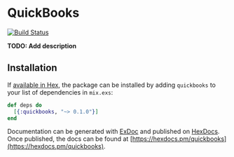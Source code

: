 # QuickBooks

[![Build Status][semaphore-badge]][semaphore]

**TODO: Add description**

## Installation

If [available in Hex](https://hex.pm/docs/publish), the package can be installed
by adding `quickbooks` to your list of dependencies in `mix.exs`:

```elixir
def deps do
  [{:quickbooks, "~> 0.1.0"}]
end
```

Documentation can be generated with [ExDoc](https://github.com/elixir-lang/ex_doc)
and published on [HexDocs](https://hexdocs.pm). Once published, the docs can
be found at [https://hexdocs.pm/quickbooks](https://hexdocs.pm/quickbooks).

[semaphore]: https://semaphoreci.com/boulevard/quickbooks
[semaphore-badge]: https://semaphoreci.com/api/v1/projects/19242d95-e2d6-4ef1-9fd3-85108a098b94/1200409/badge.svg
